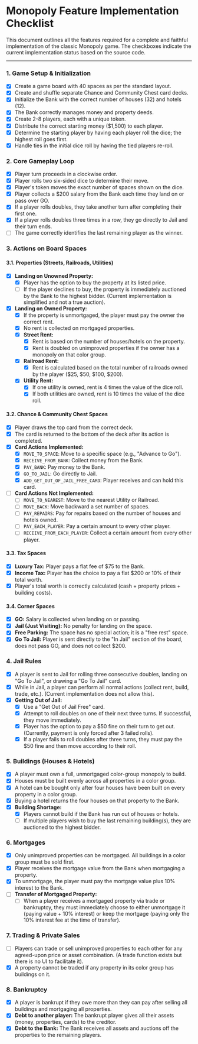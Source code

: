 # Monopoly Feature Implementation Checklist

This document outlines all the features required for a complete and faithful implementation of the classic Monopoly game. The checkboxes indicate the current implementation status based on the source code.

---

### **1. Game Setup & Initialization**

- [x] Create a game board with 40 spaces as per the standard layout.
- [x] Create and shuffle separate Chance and Community Chest card decks.
- [x] Initialize the Bank with the correct number of houses (32) and hotels (12).
- [x] The Bank correctly manages money and property deeds.
- [x] Create 2-8 players, each with a unique token.
- [x] Distribute the correct starting money ($1,500) to each player.
- [x] Determine the starting player by having each player roll the dice; the highest roll goes first.
- [x] Handle ties in the initial dice roll by having the tied players re-roll.

### **2. Core Gameplay Loop**

- [x] Player turn proceeds in a clockwise order.
- [x] Player rolls two six-sided dice to determine their move.
- [x] Player's token moves the exact number of spaces shown on the dice.
- [x] Player collects a $200 salary from the Bank each time they land on or pass over GO.
- [x] If a player rolls doubles, they take another turn after completing their first one.
- [x] If a player rolls doubles three times in a row, they go directly to Jail and their turn ends.
- [ ] The game correctly identifies the last remaining player as the winner.

### **3. Actions on Board Spaces**

#### **3.1. Properties (Streets, Railroads, Utilities)**
- [x] **Landing on Unowned Property:**
    - [x] Player has the option to buy the property at its listed price.
    - [ ] If the player declines to buy, the property is immediately auctioned by the Bank to the highest bidder. (Current implementation is simplified and not a true auction).
- [x] **Landing on Owned Property:**
    - [x] If the property is unmortgaged, the player must pay the owner the correct rent.
    - [x] No rent is collected on mortgaged properties.
    - [x] **Street Rent:**
        - [x] Rent is based on the number of houses/hotels on the property.
        - [x] Rent is doubled on unimproved properties if the owner has a monopoly on that color group.
    - [x] **Railroad Rent:**
        - [x] Rent is calculated based on the total number of railroads owned by the player ($25, $50, $100, $200).
    - [x] **Utility Rent:**
        - [x] If one utility is owned, rent is 4 times the value of the dice roll.
        - [x] If both utilities are owned, rent is 10 times the value of the dice roll.

#### **3.2. Chance & Community Chest Spaces**
- [x] Player draws the top card from the correct deck.
- [x] The card is returned to the bottom of the deck after its action is completed.
- [x] **Card Actions Implemented:**
    - [x] `MOVE_TO_SPACE`: Move to a specific space (e.g., "Advance to Go").
    - [x] `RECEIVE_FROM_BANK`: Collect money from the Bank.
    - [x] `PAY_BANK`: Pay money to the Bank.
    - [x] `GO_TO_JAIL`: Go directly to Jail.
    - [x] `ADD_GET_OUT_OF_JAIL_FREE_CARD`: Player receives and can hold this card.
- [ ] **Card Actions Not Implemented:**
    - [ ] `MOVE_TO_NEAREST`: Move to the nearest Utility or Railroad.
    - [ ] `MOVE_BACK`: Move backward a set number of spaces.
    - [ ] `PAY_REPAIRS`: Pay for repairs based on the number of houses and hotels owned.
    - [ ] `PAY_EACH_PLAYER`: Pay a certain amount to every other player.
    - [ ] `RECEIVE_FROM_EACH_PLAYER`: Collect a certain amount from every other player.

#### **3.3. Tax Spaces**
- [x] **Luxury Tax:** Player pays a flat fee of $75 to the Bank.
- [x] **Income Tax:** Player has the choice to pay a flat $200 or 10% of their total worth.
- [x] Player's total worth is correctly calculated (cash + property prices + building costs).

#### **3.4. Corner Spaces**
- [x] **GO:** Salary is collected when landing on or passing.
- [x] **Jail (Just Visiting):** No penalty for landing on the space.
- [x] **Free Parking:** The space has no special action; it is a "free rest" space.
- [x] **Go To Jail:** Player is sent directly to the "In Jail" section of the board, does not pass GO, and does not collect $200.

### **4. Jail Rules**

- [x] A player is sent to Jail for rolling three consecutive doubles, landing on "Go To Jail", or drawing a "Go To Jail" card.
- [x] While in Jail, a player can perform all normal actions (collect rent, build, trade, etc.). (Current implementation does not allow this).
- [x] **Getting Out of Jail:**
    - [x] Use a "Get Out of Jail Free" card.
    - [x] Attempt to roll doubles on one of their next three turns. If successful, they move immediately.
    - [x] Player has the option to pay a $50 fine on their turn to get out. (Currently, payment is only forced after 3 failed rolls).
    - [x] If a player fails to roll doubles after three turns, they must pay the $50 fine and then move according to their roll.

### **5. Buildings (Houses & Hotels)**

- [x] A player must own a full, unmortgaged color-group monopoly to build.
- [x] Houses must be built evenly across all properties in a color group.
- [x] A hotel can be bought only after four houses have been built on every property in a color group.
- [x] Buying a hotel returns the four houses on that property to the Bank.
- [x] **Building Shortage:**
    - [x] Players cannot build if the Bank has run out of houses or hotels.
    - [ ] If multiple players wish to buy the last remaining building(s), they are auctioned to the highest bidder.

### **6. Mortgages**

- [x] Only unimproved properties can be mortgaged. All buildings in a color group must be sold first.
- [x] Player receives the mortgage value from the Bank when mortgaging a property.
- [x] To unmortgage, the player must pay the mortgage value plus 10% interest to the Bank.
- [ ] **Transfer of Mortgaged Property:**
    - [ ] When a player receives a mortgaged property via trade or bankruptcy, they must immediately choose to either unmortgage it (paying value + 10% interest) or keep the mortgage (paying only the 10% interest fee at the time of transfer).

### **7. Trading & Private Sales**

- [ ] Players can trade or sell unimproved properties to each other for any agreed-upon price or asset combination. (A trade function exists but there is no UI to facilitate it).
- [x] A property cannot be traded if any property in its color group has buildings on it.

### **8. Bankruptcy**

- [x] A player is bankrupt if they owe more than they can pay after selling all buildings and mortgaging all properties.
- [x] **Debt to another player:** The bankrupt player gives all their assets (money, properties, cards) to the creditor.
- [x] **Debt to the Bank:** The Bank receives all assets and auctions off the properties to the remaining players.
